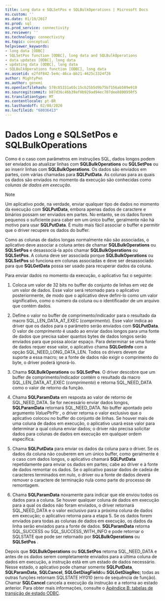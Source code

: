 ```yaml
---
title: Long data e SQLSetPos e SQLBulkOperations | Microsoft Docs
ms.custom: ''
ms.date: 01/19/2017
ms.prod: sql
ms.prod_service: connectivity
ms.reviewer: ''
ms.technology: connectivity
ms.topic: conceptual
helpviewer_keywords:
- long data [ODBC]
- SQLSetPos function [ODBC], long data and SQLBulkOperations
- data updates [ODBC], long data
- updating data [ODBC], long data
- SQLBulkOperations function [ODBC], long data
ms.assetid: e2fdf842-5e4c-46ca-bb21-4625c3324f28
author: MightyPen
ms.author: genemi
ms.openlocfilehash: 578c85331a65c15cb25b5d9b75b7156ab509e910
ms.sourcegitcommit: b87d36c46b39af8b929ad94ec707dee8800950f5
ms.translationtype: MT
ms.contentlocale: pt-BR
ms.lasthandoff: 02/08/2020
ms.locfileid: "68036413"
---
```

# <a name="long-data-and-sqlsetpos-and-sqlbulkoperations"></a>Dados Long e SQLSetPos e SQLBulkOperations
Como é o caso com parâmetros em instruções SQL, dados longos podem ser enviados ao atualizar linhas com **SQLBulkOperations** ou **SQLSetPos** ou ao inserir linhas com **SQLBulkOperations**. Os dados são enviados em partes, com várias chamadas para **SQLPutData**. As colunas para as quais os dados são enviados no momento da execução são conhecidas como *colunas de dados em execução*.  
  
> [!NOTE]  
>  Um aplicativo pode, na verdade, enviar qualquer tipo de dados no momento da execução com **SQLPutData**, embora apenas dados de caractere e binários possam ser enviados em partes. No entanto, se os dados forem pequenos o suficiente para caber em um único buffer, geralmente não há motivo para usar **SQLPutData**. É muito mais fácil associar o buffer e permitir que o driver recupere os dados do buffer.  
  
 Como as colunas de dados longas normalmente não são associadas, o aplicativo deve associar a coluna antes de chamar **SQLBulkOperations** ou **SQLSetPos** e desassociá-la após chamar **SQLBulkOperations** ou **SQLSetPos**. A coluna deve ser associada porque **SQLBulkOperations** ou **SQLSetPos** só funciona em colunas associadas e deve ser desassociado para que **SQLGetData** possa ser usado para recuperar dados da coluna.  
  
 Para enviar dados no momento da execução, o aplicativo faz o seguinte:  
  
1.  Coloca um valor de 32 bits no buffer do conjunto de linhas em vez de um valor de dados. Esse valor será retornado para o aplicativo posteriormente, de modo que o aplicativo deve defini-lo como um valor significativo, como o número da coluna ou o identificador de um arquivo que contém dados.  
  
2.  Define o valor no buffer de comprimento/indicador para o resultado da macro SQL_LEN_DATA_AT_EXEC (*comprimento*). Esse valor indica ao driver que os dados para o parâmetro serão enviados com **SQLPutData**. O valor de *comprimento* é usado ao enviar dados longos para uma fonte de dados que precisa saber quantos bytes de dados longos serão enviados para que possa alocar espaço. Para determinar se uma fonte de dados requer esse valor, o aplicativo chama **SQLGetInfo** com a opção SQL_NEED_LONG_DATA_LEN. Todos os drivers devem dar suporte a essa macro; se a fonte de dados não exigir o comprimento do byte, o driver poderá ignorá-lo.  
  
3.  Chama **SQLBulkOperations** ou **SQLSetPos**. O driver descobre que um buffer de comprimento/indicador contém o resultado da macro SQL_LEN_DATA_AT_EXEC (*comprimento*) e retorna SQL_NEED_DATA como o valor de retorno da função.  
  
4.  Chama **SQLParamData** em resposta ao valor de retorno de SQL_NEED_DATA. Se for necessário enviar dados longos, **SQLParamData** retornará SQL_NEED_DATA. No buffer apontado pelo argumento *ValuePtrPtr* , o driver retorna o valor exclusivo que o aplicativo colocou no buffer do conjunto de linhas. Se houver mais de uma coluna de dados em execução, o aplicativo usará esse valor para determinar a qual coluna enviar dados; o driver não precisa solicitar dados para colunas de dados em execução em qualquer ordem específica.  
  
5.  Chama **SQLPutData** para enviar os dados da coluna para o driver. Se os dados da coluna não couberem em um único buffer, como geralmente é o caso com dados longos, o aplicativo chamará **SQLPutData** repetidamente para enviar os dados em partes; cabe ao driver e à fonte de dados remontar os dados. Se o aplicativo passar dados de cadeia de caracteres terminados em nulo, o driver ou a fonte de dados deverá remover o caractere de terminação nula como parte do processo de remontagem.  
  
6.  Chama **SQLParamData** novamente para indicar que ele enviou todos os dados para a coluna. Se houver qualquer coluna de dados em execução para a qual os dados não foram enviados, o driver retornará SQL_NEED_DATA e o valor exclusivo para a próxima coluna de dados em execução; o aplicativo retorna para a etapa 5. Se os dados forem enviados para todas as colunas de dados em execução, os dados da linha serão enviados para a fonte de dados. **SQLParamData** retorna SQL_SUCCESS ou SQL_SUCCESS_WITH_INFO e pode retornar o SQLSTATE que pode ser retornado por **SQLBulkOperations** ou **SQLSetPos** .  
  
 Depois que **SQLBulkOperations** ou **SQLSetPos** retorna SQL_NEED_DATA e antes de os dados serem completamente enviados para a última coluna de dados em execução, a instrução está em um estado de dados necessário. Nesse estado, o aplicativo pode chamar somente **SQLPutData**, **SQLParamData**, **SQLCancel**, **SQLGetDiagField**ou **SQLGetDiagRec**; todas as outras funções retornam SQLSTATE HY010 (erro de sequência de função). Chamar **SQLCancel** cancela a execução da instrução e a retorna ao estado anterior. Para obter mais informações, consulte o [Apêndice B: tabelas de transição de estado ODBC](../../../odbc/reference/appendixes/appendix-b-odbc-state-transition-tables.md).
